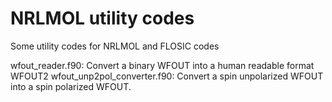 # NRLMOL utility codes
Some utility codes for NRLMOL and FLOSIC codes

wfout_reader.f90: Convert a binary WFOUT into a human readable format WFOUT2
wfout_unp2pol_converter.f90: Convert a spin unpolarized WFOUT into a spin polarized WFOUT.
